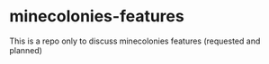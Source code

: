 # minecolonies-features
This is a repo only to discuss minecolonies features (requested and planned)
